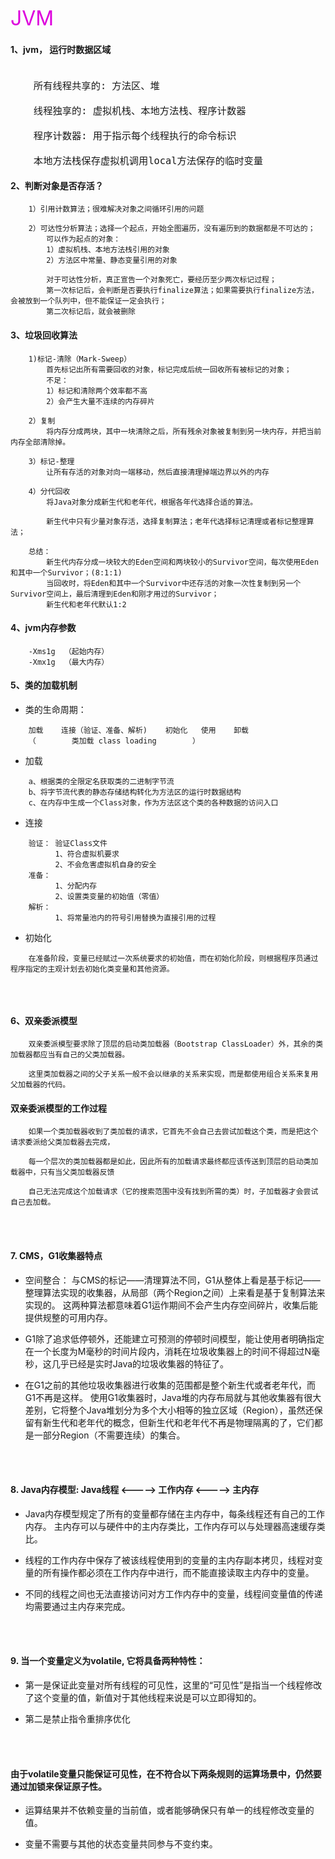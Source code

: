 <font color="#dd00dd" size=6>JVM</font><br />

#### 1、jvm， 运行时数据区域


<div style="font-size: 18px; font-weight: 500; face: 楷体;">

```

    所有线程共享的: 方法区、堆

    线程独享的: 虚拟机栈、本地方法栈、程序计数器

    程序计数器: 用于指示每个线程执行的命令标识

    本地方法栈保存虚拟机调用local方法保存的临时变量
```

</div>

#### 2、判断对象是否存活？
```
	1）引用计数算法；很难解决对象之间循环引用的问题

	2）可达性分析算法；选择一个起点，开始全图遍历，没有遍历到的数据都是不可达的；
		可以作为起点的对象：
		1）虚拟机栈、本地方法栈引用的对象
		2）方法区中常量、静态变量引用的对象

		对于可达性分析，真正宣告一个对象死亡，要经历至少两次标记过程；
		第一次标记后，会判断是否要执行finalize算法；如果需要执行finalize方法，会被放到一个队列中，但不能保证一定会执行；
		第二次标记后，就会被删除
```

#### 3、垃圾回收算法
```
	1)标记-清除（Mark-Sweep）
		首先标记出所有需要回收的对象，标记完成后统一回收所有被标记的对象；
		不足：
		1）标记和清除两个效率都不高
		2）会产生大量不连续的内存碎片

	2）复制
		将内存分成两块，其中一块清除之后，所有残余对象被复制到另一块内存，并把当前内存全部清除掉。

	3）标记-整理
		让所有存活的对象对向一端移动，然后直接清理掉端边界以外的内存

	4）分代回收
		将Java对象分成新生代和老年代，根据各年代选择合适的算法。

		新生代中只有少量对象存活，选择复制算法；老年代选择标记清理或者标记整理算法；

	总结：
		新生代内存分成一块较大的Eden空间和两块较小的Survivor空间，每次使用Eden和其中一个Survivor；(8:1:1)
		当回收时，将Eden和其中一个Survivor中还存活的对象一次性复制到另一个Survivor空间上，最后清理到Eden和刚才用过的Survivor；
        新生代和老年代默认1:2
```

#### 4、jvm内存参数
```
    -Xms1g  （起始内存）
    -Xmx1g  （最大内存）
```

#### 5、类的加载机制
- 类的生命周期：
```
    加载    连接（验证、准备、解析)    初始化   使用    卸载
    （        类加载 class loading        ）
```

- 加载
```
    a、根据类的全限定名获取类的二进制字节流
    b、将字节流代表的静态存储结构转化为方法区的运行时数据结构
    c、在内存中生成一个Class对象，作为方法区这个类的各种数据的访问入口
```
- 连接
```
    验证： 验证Class文件
          1、符合虚拟机要求
          2、不会危害虚拟机自身的安全
    准备：
          1、分配内存
          2、设置类变量的初始值（零值）
    解析：
          1、将常量池内的符号引用替换为直接引用的过程
```

- 初始化
```
    在准备阶段，变量已经赋过一次系统要求的初始值，而在初始化阶段，则根据程序员通过程序指定的主观计划去初始化类变量和其他资源。


```

<br />

#### 6、双亲委派模型
```
    双亲委派模型要求除了顶层的启动类加载器（Bootstrap ClassLoader）外，其余的类加载器都应当有自己的父类加载器。

    这里类加载器之间的父子关系一般不会以继承的关系来实现，而是都使用组合关系来复用父加载器的代码。

```

#### 双亲委派模型的工作过程
```
    如果一个类加载器收到了类加载的请求，它首先不会自己去尝试加载这个类，而是把这个请求委派给父类加载器去完成，

    每一个层次的类加载器都是如此，因此所有的加载请求最终都应该传送到顶层的启动类加载器中，只有当父类加载器反馈

    自己无法完成这个加载请求（它的搜索范围中没有找到所需的类）时，子加载器才会尝试自己去加载。
```

<br/><br/>

#### 7. CMS，G1收集器特点
* 空间整合： 与CMS的标记——清理算法不同，G1从整体上看是基于标记——整理算法实现的收集器，从局部（两个Region之间）上来看是基于复制算法来实现的。 这两种算法都意味着G1运作期间不会产生内存空间碎片，收集后能提供规整的可用内存。

* G1除了追求低停顿外，还能建立可预测的停顿时间模型，能让使用者明确指定在一个长度为M毫秒的时间片段内，消耗在垃圾收集器上的时间不得超过N毫秒，这几乎已经是实时Java的垃圾收集器的特征了。

* 在G1之前的其他垃圾收集器进行收集的范围都是整个新生代或者老年代，而G1不再是这样。 使用G1收集器时，Java堆的内存布局就与其他收集器有很大差别，它将整个Java堆划分为多个大小相等的独立区域（Region），虽然还保留有新生代和老年代的概念，但新生代和老年代不再是物理隔离的了，它们都是一部分Region（不需要连续）的集合。

<br/><br/>

#### 8. Java内存模型:    Java线程 <————> 工作内存 <————> 主内存

* Java内存模型规定了所有的变量都存储在主内存中，每条线程还有自己的工作内存。 主内存可以与硬件中的主内存类比，工作内存可以与处理器高速缓存类比。

* 线程的工作内存中保存了被该线程使用到的变量的主内存副本拷贝，线程对变量的所有操作都必须在工作内存中进行，而不能直接读取主内存中的变量。

* 不同的线程之间也无法直接访问对方工作内存中的变量，线程间变量值的传递均需要通过主内存来完成。

<br/><br/>

#### 9. 当一个变量定义为volatile, 它将具备两种特性：

* 第一是保证此变量对所有线程的可见性，这里的“可见性”是指当一个线程修改了这个变量的值，新值对于其他线程来说是可以立即得知的。

* 第二是禁止指令重排序优化

<br/><br/>

#### 由于volatile变量只能保证可见性，在不符合以下两条规则的运算场景中，仍然要通过加锁来保证原子性。

* 运算结果并不依赖变量的当前值，或者能够确保只有单一的线程修改变量的值。

* 变量不需要与其他的状态变量共同参与不变约束。

<br/><br/>

